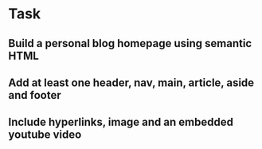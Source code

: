 # Task

## Build a personal blog homepage using semantic HTML

## Add at least one header, nav, main, article, aside and footer

## Include hyperlinks, image and an embedded youtube video